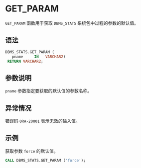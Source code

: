 # GET_PARAM 

`GET_PARAM` 函数用于获取 `DBMS_STATS` 系统包中过程的参数的默认值。

## 语法 

```sql
DBMS_STATS.GET_PARAM (
   pname     IN   VARCHAR2)
 RETURN VARCHAR2;
```

## 参数说明 

`pname` 参数指定要获取的默认值的参数名称。

## 异常情况 

错误码 `ORA-20001` 表示无效的输入值。

## 示例 

获取参数 `force` 的默认值。

```sql
CALL DBMS_STATS.GET_PARAM ('force');
```


